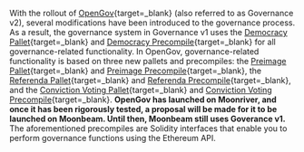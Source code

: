 
With the rollout of [OpenGov](/learn/features/governance/#opengov){target=_blank} (also referred to as Governance v2), several modifications have been introduced to the governance process. As a result, the governance system in Governance v1 uses the [Democracy Pallet](/builders/pallets-precompiles/pallets/democracy){target=_blank} and [Democracy Precompile](/builders/pallets-precompiles/precompiles/democracy){target=_blank} for all governance-related functionality. In OpenGov, governance-related functionality is based on three new pallets and precompiles: the [Preimage Pallet](/builders/pallets-precompiles/pallets/preimage){target=_blank} and [Preimage Precompile](/builders/pallets-precompiles/precompiles/preimage){target=_blank}, the [Referenda Pallet](/builders/pallets-precompiles/pallets/referenda){target=_blank} and [Referenda Precompile](/builders/pallets-precompiles/precompiles/referenda){target=_blank}, and the [Conviction Voting Pallet](/builders/pallets-precompiles/pallets/conviction-voting){target=_blank} and [Conviction Voting Precompile](/builders/pallets-precompiles/precompiles/conviction-voting){target=_blank}. **OpenGov has launched on Moonriver, and once it has been rigorously tested, a proposal will be made for it to be launched on Moonbeam. Until then, Moonbeam still uses Goverance v1.** The aforementioned precompiles are Solidity interfaces that enable you to perform governance functions using the Ethereum API.